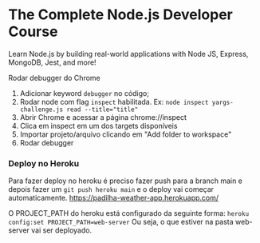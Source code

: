 # The Complete Node.js Developer Course
Learn Node.js by building real-world applications with Node JS, Express, MongoDB, Jest, and more!

Rodar debugger do Chrome
1. Adicionar keyword `debugger` no código;
2. Rodar node com flag `inspect` habilitada. Ex: `node inspect yargs-challenge.js read --title="title"`
3. Abrir Chrome e acessar a página chrome://inspect
4. Clica em inspect em um dos targets disponíveis
5. Importar projeto/arquivo clicando em "Add folder to workspace"
6. Rodar debugger

### Deploy no Heroku
Para fazer deploy no heroku é preciso fazer push para a branch main e depois fazer um `git push heroku main` e o deploy vai começar automaticamente.
https://padilha-weather-app.herokuapp.com/

O PROJECT_PATH do heroku está configurado da seguinte forma:
`heroku config:set PROJECT_PATH=web-server`
Ou seja, o que estiver na pasta web-server vai ser deployado.